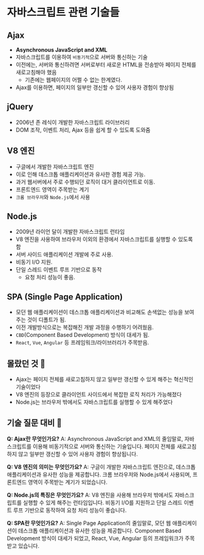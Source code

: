 # 자바스크립트 관련 기술들

## Ajax

-   **Asynchronous JavaScript and XML**
-   자바스크립트를 이용하여 `비동기적`으로 서버와 통신하는 기술
-   이전에는, 서버와 통신하려면 서버로부터 새로운 HTML을 전송받아 페이지 전체를 새로고침해야 했음
    -   기존에는 웹페이지의 어쩔 수 없는 한계였다.
-   Ajax를 이용하면, 페이지의 일부만 갱신할 수 있어 사용자 경험이 향상됨

## jQuery

-   2006년 존 레식이 개발한 자바스크립트 라이브러리
-   DOM 조작, 이벤트 처리, Ajax 등을 쉽게 할 수 있도록 도와줌

## V8 엔진

-   구글에서 개발한 자바스크립트 엔진
-   이로 인해 데스크톱 애플리케이션과 유사한 경험 제공 가능.
-   과거 웹서버에서 주로 수행되던 로직이 대거 클라이언트로 이동.
-   프론트엔드 영역이 주목받는 계기
-   `크롬 브라우저`와 `Node.js`에서 사용

## Node.js

-   2009년 라이언 달이 개발한 자바스크립트 런타임
-   V8 엔진을 사용하여 브라우저 이외의 환경에서 자바스크립트를 실행할 수 있도록 함
-   서버 사이드 애플리케이션 개발에 주로 사용.
-   비동기 I/O 지원.
-   단일 스레드 이벤트 루프 기반으로 동작
    -   요청 처리 성능이 좋음.

## SPA (Single Page Application)

-   모던 웹 애플리케이션이 데스크톱 애플리케이션과 비교해도 손색없는 성능을 보여주는 것이 디폴트가 됨.
-   이전 개발방식으로는 복잡해진 개발 과정을 수행하기 어려웠음.
-   `CBD`(Component Based Development) 방식이 대세가 됨.
-   `React`, `Vue`, `Angular` 등 프레임워크/라이브러리가 주목받음.

## 몰랐던 것 📝

-   Ajax는 페이지 전체를 새로고침하지 않고 일부만 갱신할 수 있게 해주는 혁신적인 기술이었다
-   V8 엔진의 등장으로 클라이언트 사이드에서 복잡한 로직 처리가 가능해졌다
-   Node.js는 브라우저 밖에서도 자바스크립트를 실행할 수 있게 해주었다

## 기술 질문 대비 🤔

**Q: Ajax란 무엇인가요?**
A: Asynchronous JavaScript and XML의 줄임말로, 자바스크립트를 이용해 비동기적으로 서버와 통신하는 기술입니다. 페이지 전체를 새로고침하지 않고 일부만 갱신할 수 있어 사용자 경험이 향상됩니다.

**Q: V8 엔진의 의미는 무엇인가요?**
A: 구글이 개발한 자바스크립트 엔진으로, 데스크톱 애플리케이션과 유사한 성능을 제공합니다. 크롬 브라우저와 Node.js에서 사용되며, 프론트엔드 영역이 주목받는 계기가 되었습니다.

**Q: Node.js의 특징은 무엇인가요?**
A: V8 엔진을 사용해 브라우저 밖에서도 자바스크립트를 실행할 수 있게 해주는 런타임입니다. 비동기 I/O를 지원하고 단일 스레드 이벤트 루프 기반으로 동작하여 요청 처리 성능이 좋습니다.

**Q: SPA란 무엇인가요?**
A: Single Page Application의 줄임말로, 모던 웹 애플리케이션이 데스크톱 애플리케이션과 유사한 성능을 제공합니다. Component Based Development 방식이 대세가 되었고, React, Vue, Angular 등의 프레임워크가 주목받고 있습니다.
